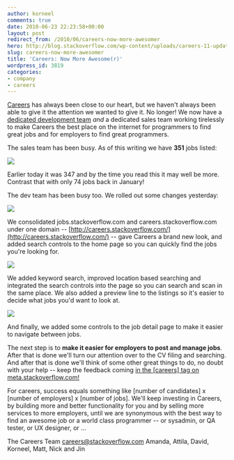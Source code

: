 ```yaml
---
author: korneel
comments: true
date: 2010-06-23 22:23:58+00:00
layout: post
redirect_from: /2010/06/careers-now-more-awesomer
hero: http://blog.stackoverflow.com/wp-content/uploads/careers-11-update-job-count.png
slug: careers-now-more-awesomer
title: 'Careers: Now More Awesome(r)'
wordpress_id: 3819
categories:
- company
- careers
---
```


[Careers](http://careers.stackoverflow.com/) has always been close to our heart, but we haven't always been able to give it the attention we wanted to give it. No longer! We now have a [dedicated development team](http://blog.stackoverflow.com/2010/06/new-hires-in-new-york/) _and_ a dedicated sales team working tirelessly to make Careers the best place on the internet for programmers to find great jobs and for employers to find great programmers.

The sales team has been busy. As of this writing we have **351** jobs listed:

[![](http://blog.stackoverflow.com/wp-content/uploads/careers-11-update-job-count.png)](http://careers.stackoverflow.com/)

Earlier today it was 347 and by the time you read this it may well be more. Contrast that with only 74 jobs back in January!

The dev team has been busy too. We rolled out some changes yesterday:

[![](http://blog.stackoverflow.com/wp-content/uploads/careers-11-update-new-homepage.png)](http://careers.stackoverflow.com/)

We consolidated jobs.stackoverflow.com and careers.stackoverflow.com under one domain -- [http://careers.stackoverflow.com/](http://careers.stackoverflow.com/) -- gave Careers a brand new look, and added search controls to the home page so you can quickly find the jobs you're looking for.

[![](http://blog.stackoverflow.com/wp-content/uploads/careers-11-update-home-page-search.png)](http://careers.stackoverflow.com/)

We added keyword search, improved location based searching and integrated the search controls into the page so you can search and scan in the same place. We also added a preview line to the listings so it's easier to decide what jobs you'd want to look at.

[![](http://blog.stackoverflow.com/wp-content/uploads/careers-11-update-preview.png)](http://careers.stackoverflow.com/)

And finally, we added some controls to the job detail page to make it easier to navigate between jobs.

The next step is to **make it easier for employers to post and manage jobs**. After that is done we'll turn our attention over to the CV filing and searching. And after that is done we'll think of some other great things to do, no doubt with your help -- keep the feedback coming [in the [careers] tag on meta.stackoverflow.com!](http://meta.stackoverflow.com/questions/tagged/careers)

For careers, success equals something like [number of candidates] x [number of employers] x [number of jobs]. We'll keep investing in Careers, by building more and better functionality for you and by selling more services to more employers, until we are synonymous with the best way to find an awesome job or a world class programmer -- or sysadmin, or QA tester, or UX designer, or ...

The Careers Team
[careers@stackoverflow.com](mailto:careers@stackoverflow.com)
Amanda, Attila, David, Korneel, Matt, Nick and Jin
